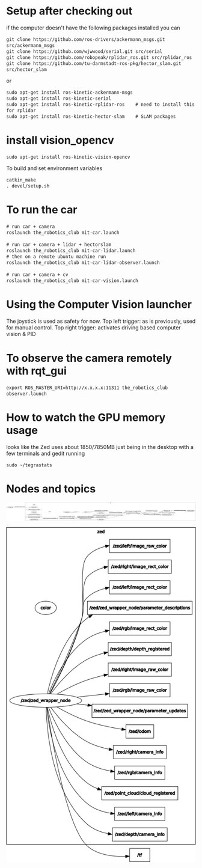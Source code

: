 # Setup after checking out
if the computer doesn't have the following packages installed you can
```
git clone https://github.com/ros-drivers/ackermann_msgs.git src/ackermann_msgs
git clone https://github.com/wjwwood/serial.git src/serial
git clone https://github.com/robopeak/rplidar_ros.git src/rplidar_ros
git clone https://github.com/tu-darmstadt-ros-pkg/hector_slam.git src/hector_slam
```
or
```
sudo apt-get install ros-kinetic-ackermann-msgs
sudo apt-get install ros-kinetic-serial
sudo apt-get install ros-kinetic-rplidar-ros    # need to install this for rplidar
sudo apt-get install ros-kinetic-hector-slam    # SLAM packages
```

# install vision_opencv
```
sudo apt-get install ros-kinetic-vision-opencv
```

To build and set environment variables
```
catkin_make
. devel/setup.sh
```


# To run the car
```
# run car + camera
roslaunch the_robotics_club mit-car.launch

# run car + camera + lidar + hectorslam
roslaunch the_robotics_club mit-car-lidar.launch
# then on a remote ubuntu machine run
roslaunch the_robotics_club mit-car-lidar-observer.launch

# run car + camera + cv
roslaunch the_robotics_club mit-car-vision.launch
```

# Using the Computer Vision launcher
The joystick is used as safety for now. 
Top left trigger: as is previously, used for manual control.
Top right trigger: activates driving based computer vision & PID


# To observe the camera remotely with rqt_gui
```
export ROS_MASTER_URI=http://x.x.x.x:11311 the_robotics_club observer.launch
```



# How to watch the GPU memory usage
looks like the Zed uses about 1850/7850MB just being in the desktop with a few terminals and gedit running
```
sudo ~/tegrastats
```


# Nodes and topics
![alt text](../images/vesc_nodes.png "vesc nodes")

![alt text](../images/zed_topics.png "zed topics")
